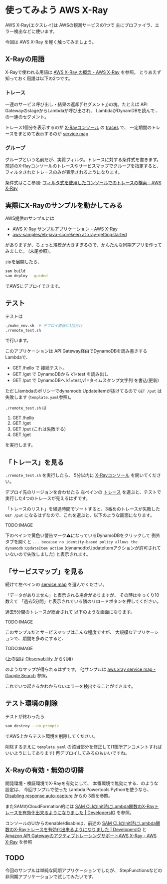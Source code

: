 # 使ってみよう AWS X-Ray

AWS X-Ray(エクスレイ)は
AWSの観測サービスの1つで
主にプロファイラ、エラー検出などに使います。

今回は AWS X-Ray を軽く触ってみましょう。


## X-Rayの用語

X-Rayで使われる用語は [AWS X-Ray の概念 - AWS X-Ray](https://docs.aws.amazon.com/ja_jp/xray/latest/devguide/xray-concepts.html) を参照。
とりあえず知っておく用語は以下の2つです。

### トレース

一連のサービス呼び出し・結果の返却(「セグメント」)の塊。たとえば
API GatewayのstageからLambdaが呼び出され、
LambdaがDynamDBを読んで...
の一連のセグメント。

トレース1個分を表示するのが
[X-Rayコンソール](https://console.aws.amazon.com/xray/home#)
の
[traces](https://console.aws.amazon.com/xray/home#/traces)
で、
一定期間のトレースをまとめて表示するのが
[service map](https://console.aws.amazon.com/xray/home#/service-map)


### グループ

グループという名前だが、実質フィルタ。トレースに対する条件式を書きます。
前述のX-Rayコンソールのトレースやサービスマップでグループを指定すると、
フィルタされたトレースのみが表示されるようになります。

条件式はここ参照: [フィルタ式を使用したコンソールでのトレースの検索 - AWS X-Ray](https://docs.aws.amazon.com/ja_jp/xray/latest/devguide/xray-console-filters.html)


## 実際にX-Rayのサンプルを動かしてみる

AWS提供のサンプルには
- [AWS X-Ray サンプルアプリケーション - AWS X-Ray](https://docs.aws.amazon.com/ja_jp/xray/latest/devguide/xray-scorekeep.html)
- [aws-samples/eb-java-scorekeep at xray-gettingstarted](https://github.com/aws-samples/eb-java-scorekeep/tree/xray-gettingstarted)

がありますが、ちょっと規模が大きすぎるので、かんたんな同期アプリを作ってみました。
(末尾参照)。

zipを展開したら、

```bash
sam build
sam deploy --guided
```
でAWSにデプロイできます。

## テスト

テストは
```bash
./make_env.sh  # デプロイ直後に1回だけ
./remote_test.sh
```
で行います。

このアプリケーションは
API Gateway経由でDynamoDBを読み書きするLambdaで、
- GET /hello で 接続テスト。
- GET /get で DynamoDBから k1=test を読み出し
- GET /put で DynamoDBへ k1=test,v1=タイムスタンプ文字列 を書込(更新)

ただしlambdaのポリシーでdynamodb:UpdateItemが抜けてるので
`GET /put`
は失敗します (`template.yaml`参照)。

`./remote_test.sh` は
1. GET /hello
2. GET /get
3. GET /put (これは失敗する)
4. GET /get

を実行します。

## 「トレース」を見る

`./remote_test.sh` を実行したら、
5分以内に
[X-Rayコンソール](https://console.aws.amazon.com/xray/home#)
を開いてください。

デプロイ先のリージョンを合わせたら
左ペインの
[トレース](https://console.aws.amazon.com/xray/home#/traces)
を選ぶと、テストで実行した4つのトレースが見えるはずです。

「トレースのリスト」を経過時間でソートすると、3番めのトレースが失敗した
`GET /put`
になるはずなので、これを選ぶと、以下のような画面になります。

TODO:IMAGE

下のペインで黄色い警告マーク⚠になっているDynamoDBをクリックして
例外タブを開くと
`... because no identity-based policy allows the dynamodb:UpdateItem action`
(dynamodb:UpdateItemアクションが許可されていないので失敗しました)
と表示されます。


## 「サービスマップ」を見る

続けて左ペインの
[service map](https://console.aws.amazon.com/xray/home#/service-map)
を選んでください。

「データがありません」と表示される場合がありますが、
その時はゆっくり10数えて
「過去5分間」と表示されている隣のリロードボタンを押してください。

過去5分間のトレースが総合されて
以下のような画面になります。

TODO:IMAGE


このサンプルだとサービスマップはこんな程度ですが、
大規模なアプリケーションで、期間を多めにすると、

TODO:IMAGE

(上の図は [Observability](https://catalog.workshops.aws/observability/ja-JP/xray/explore-xray#service-map-on-x-ray) から引用)

のようなマップが得られるはずです。
他サンプルは
[aws xray service map - Google Search](https://www.google.com/search?q=aws+xray+service+map&hl=en&source=lnms&tbm=isch)
参照。

これでいつ起きるかわからないエラーを検出することができます。


## テスト環境の削除

テストが終わったら
```bash
sam destroy --no-prompts
```
でAWS上からテスト環境を削除してください。

削除するまえに
`template.yaml`
の該当部分を修正して(1箇所アンコメントすればいいようにしてあります)
再デプロイしてみるのもいいですね。


## X-Rayの有効・無効の切替

開発環境・検証環境でX-Rayを有効にして、
本番環境で無効にする、のような設定は、
今回サンプルで使った
Lambda Powertools Pythonを使うなら、[Disabling response auto-capture](https://awslabs.github.io/aws-lambda-powertools-python/latest/core/tracer/#disabling-response-auto-capture) からの 3章を参照。

またSAMのCloudFormation的には [SAM CLIのInit時にLambda関数のX-Rayトレースを有効化出来るようになりました | DevelopersIO](https://dev.classmethod.jp/articles/sam-init-enable-x-ray-tracing/) を参照。

コンソールのUIからのenable/disableは、前述の
[SAM CLIのInit時にLambda関数のX-Rayトレースを有効化出来るようになりました | DevelopersIO](https://dev.classmethod.jp/articles/sam-init-enable-x-ray-tracing/)
と
[Amazon API GatewayのアクティブトレーシングサポートAWS X-Ray - AWS X-Ray](https://docs.aws.amazon.com/ja_jp/xray/latest/devguide/xray-services-apigateway.html)
を参照


## TODO

今回のサンプルは単純な同期アプリケーションでしたが、
StepFunctionsなどの非同期アプリケーションで試してみたいです。
